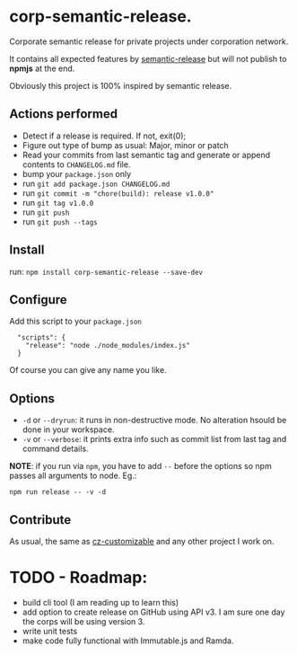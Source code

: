 # corp-semantic-release.

Corporate semantic release for private projects under corporation network.

It contains all expected features by [semantic-release](https://github.com/semantic-release/semantic-release) but will not publish to **npmjs** at the end.

Obviously this project is 100% inspired by semantic release.


## Actions performed

* Detect if a release is required. If not, exit(0);
* Figure out type of bump as usual: Major, minor or patch
* Read your commits from last semantic tag and generate or append contents to `CHANGELOG.md` file.
* bump your `package.json` only
* run `git add package.json CHANGELOG.md`
* run `git commit -m "chore(build): release v1.0.0"`
* run `git tag v1.0.0`
* run `git push`
* run `git push --tags`


## Install
run: `npm install corp-semantic-release --save-dev`

## Configure

Add this script to your `package.json`

```
  "scripts": {
    "release": "node ./node_modules/index.js"
  }
```
Of course you can give any name you like.

## Options
* `-d` or `--dryrun`: it runs in non-destructive mode. No alteration hsould be done in your workspace.
* `-v` or `--verbose`: it prints extra info such as commit list from last tag and command details.

**NOTE**: if you run via `npm`, you have to add `--` before the options so npm passes all arguments to node. Eg.:

`npm run release -- -v -d`


## Contribute
As usual, the same as [cz-customizable](https://github.com/leonardoanalista/cz-customizable#contributing) and any other project I work on.


# TODO - Roadmap:
* build cli tool (I am reading up to learn this)
* add option to create release on GitHub using API v3. I am sure one day the corps will be using version 3.
* write unit tests
* make code fully functional with Immutable.js and Ramda.

